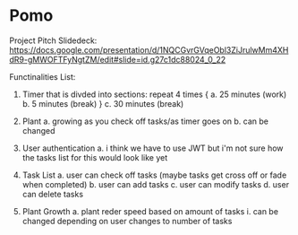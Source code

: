 # Pomo

Project Pitch Slidedeck: https://docs.google.com/presentation/d/1NQCGvrGVqeObl3ZiJrulwMm4XHdR9-gMWOFTFyNgtZM/edit#slide=id.g27c1dc88024_0_22

Functinalities List:
1. Timer that is divded into sections: 
    repeat 4 times {
        a. 25 minutes (work)
        b. 5 minutes (break)
    }
        c. 30 minutes (break)

2. Plant 
    a. growing as you check off tasks/as timer goes on
    b. can be changed

3. User authentication 
    a. i think we have to use JWT but i'm not sure how the tasks list for this would look like yet

4. Task List
    a. user can check off tasks (maybe tasks get cross off or fade when completed)
    b. user can add tasks
    c. user can modify tasks
    d. user can delete tasks

5. Plant Growth 
    a. plant reder speed based on amount of tasks
        i. can be changed depending on user changes to number of tasks

